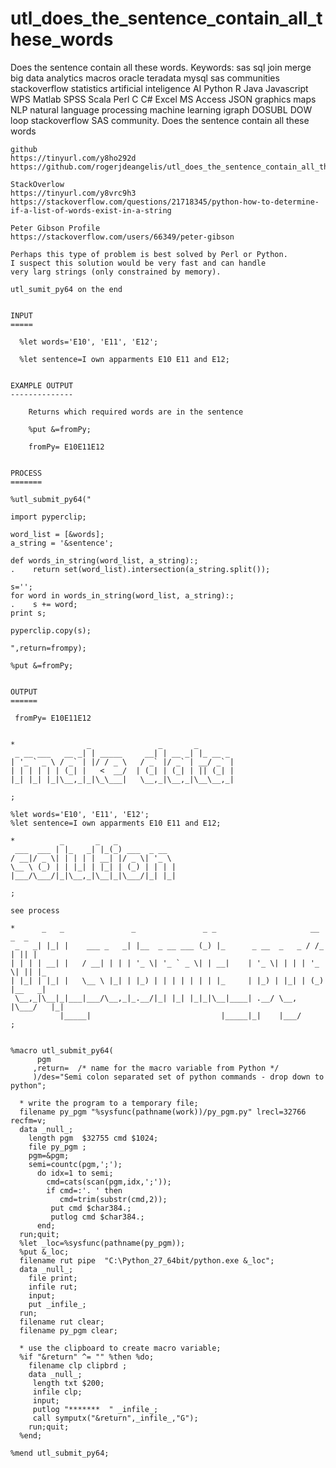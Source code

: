 # utl_does_the_sentence_contain_all_these_words
Does the sentence contain all these words. Keywords: sas sql join merge big data analytics macros oracle teradata mysql sas communities stackoverflow statistics artificial inteligence AI Python R Java Javascript WPS Matlab SPSS Scala Perl C C# Excel MS Access JSON graphics maps NLP natural language processing machine learning igraph DOSUBL DOW loop stackoverflow SAS community.
    Does the sentence contain all these words

    github
    https://tinyurl.com/y8ho292d
    https://github.com/rogerjdeangelis/utl_does_the_sentence_contain_all_these_words

    StackOverlow
    https://tinyurl.com/y8vrc9h3
    https://stackoverflow.com/questions/21718345/python-how-to-determine-if-a-list-of-words-exist-in-a-string

    Peter Gibson Profile
    https://stackoverflow.com/users/66349/peter-gibson

    Perhaps this type of problem is best solved by Perl or Python.
    I suspect this solution would be very fast and can handle
    very larg strings (only constrained by memory).

    utl_sumit_py64 on the end


    INPUT
    =====

      %let words='E10', 'E11', 'E12';

      %let sentence=I own apparments E10 E11 and E12;


    EXAMPLE OUTPUT
    --------------

        Returns which required words are in the sentence

        %put &=fromPy;

        fromPy= E10E11E12


    PROCESS
    =======

    %utl_submit_py64("

    import pyperclip;

    word_list = [&words];
    a_string = '&sentence';

    def words_in_string(word_list, a_string):;
    .    return set(word_list).intersection(a_string.split());

    s='';
    for word in words_in_string(word_list, a_string):;
    .    s += word;
    print s;

    pyperclip.copy(s);

    ",return=frompy);

    %put &=fromPy;


    OUTPUT
    ======

     fromPy= E10E11E12


    *                _               _       _
     _ __ ___   __ _| | _____     __| | __ _| |_ __ _
    | '_ ` _ \ / _` | |/ / _ \   / _` |/ _` | __/ _` |
    | | | | | | (_| |   <  __/  | (_| | (_| | || (_| |
    |_| |_| |_|\__,_|_|\_\___|   \__,_|\__,_|\__\__,_|

    ;

    %let words='E10', 'E11', 'E12';
    %let sentence=I own apparments E10 E11 and E12;

    *          _       _   _
     ___  ___ | |_   _| |_(_) ___  _ __
    / __|/ _ \| | | | | __| |/ _ \| '_ \
    \__ \ (_) | | |_| | |_| | (_) | | | |
    |___/\___/|_|\__,_|\__|_|\___/|_| |_|

    ;

    see process

    *      _   _               _               _ _                     __   _  _
     _   _| |_| |    ___ _   _| |__  _ __ ___ (_) |_      _ __  _   _ / /_ | || |
    | | | | __| |   / __| | | | '_ \| '_ ` _ \| | __|    | '_ \| | | | '_ \| || |_
    | |_| | |_| |   \__ \ |_| | |_) | | | | | | | |_     | |_) | |_| | (_) |__   _|
     \__,_|\__|_|___|___/\__,_|_.__/|_| |_| |_|_|\__|____| .__/ \__, |\___/   |_|
               |_____|                             |_____|_|    |___/
    ;


    %macro utl_submit_py64(
          pgm
         ,return=  /* name for the macro variable from Python */
         )/des="Semi colon separated set of python commands - drop down to python";

      * write the program to a temporary file;
      filename py_pgm "%sysfunc(pathname(work))/py_pgm.py" lrecl=32766 recfm=v;
      data _null_;
        length pgm  $32755 cmd $1024;
        file py_pgm ;
        pgm=&pgm;
        semi=countc(pgm,';');
          do idx=1 to semi;
            cmd=cats(scan(pgm,idx,';'));
            if cmd=:'. ' then
               cmd=trim(substr(cmd,2));
             put cmd $char384.;
             putlog cmd $char384.;
          end;
      run;quit;
      %let _loc=%sysfunc(pathname(py_pgm));
      %put &_loc;
      filename rut pipe  "C:\Python_27_64bit/python.exe &_loc";
      data _null_;
        file print;
        infile rut;
        input;
        put _infile_;
      run;
      filename rut clear;
      filename py_pgm clear;

      * use the clipboard to create macro variable;
      %if "&return" ^= "" %then %do;
        filename clp clipbrd ;
        data _null_;
         length txt $200;
         infile clp;
         input;
         putlog "*******  " _infile_;
         call symputx("&return",_infile_,"G");
        run;quit;
      %end;

    %mend utl_submit_py64;



